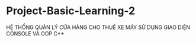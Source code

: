 # Project-Basic-Learning-2
HỆ THỐNG QUẢN LÝ CỬA HÀNG CHO THUÊ XE MÁY
SỬ DỤNG GIAO DIỆN CONSOLE VÀ OOP C++

